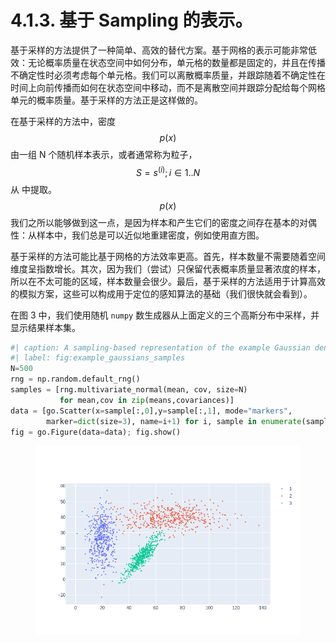 # 4.1.3. 基于 Sampling 的表示。

基于采样的方法提供了一种简单、高效的替代方案。基于网格的表示可能非常低效：无论概率质量在状态空间中如何分布，单元格的数量都是固定的，并且在传播不确定性时必须考虑每个单元格。我们可以离散概率质量，并跟踪随着不确定性在时间上向前传播而如何在状态空间中移动，而不是离散空间并跟踪分配给每个网格单元的概率质量。基于采样的方法正是这样做的。

在基于采样的方法中，密度$$p(x)$$
由一组 N 个随机样本表示，或者通常称为粒子，$$S={s^{(i)};i\in1..N}$$
从 中提取。$$p(x)$$
我们之所以能够做到这一点，是因为样本和产生它们的密度之间存在基本的对偶性：从样本中，我们总是可以近似地重建密度，例如使用直方图。

基于采样的方法可能比基于网格的方法效率更高。首先，样本数量不需要随着空间维度呈指数增长。其次，因为我们（尝试）只保留代表概率质量显著浓度的样本，所以在不太可能的区域，样本数量会很少。最后，基于采样的方法适用于计算高效的模拟方案，这些可以构成用于定位的感知算法的基础（我们很快就会看到）。

在图 3 中，我们使用随机 `numpy` 数生成器从上面定义的三个高斯分布中采样，并显示结果样本集。

```python
#| caption: A sampling-based representation of the example Gaussian densities.
#| label: fig:example_gaussians_samples
N=500
rng = np.random.default_rng()
samples = [rng.multivariate_normal(mean, cov, size=N)
           for mean,cov in zip(means,covariances)]
data = [go.Scatter(x=sample[:,0],y=sample[:,1], mode="markers",
        marker=dict(size=3), name=i+1) for i, sample in enumerate(samples)]
fig = go.Figure(data=data); fig.show()
```

<figure><img src="../.gitbook/assets/image (27).png" alt=""><figcaption></figcaption></figure>
